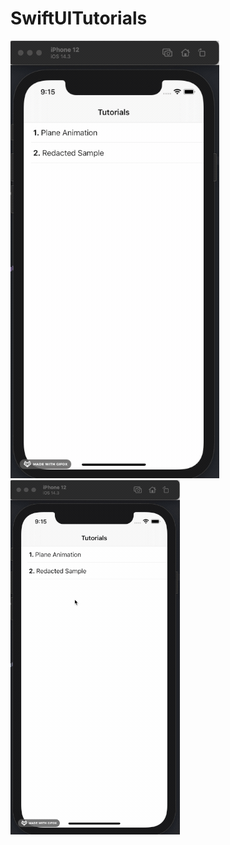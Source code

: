 # SwiftUITutorials
![Plane.gif](https://github.com/ShashankSingla/SwiftUITutorials/blob/master/2021-02-16%2021.22.27.gif)
![Redacted.gif](https://github.com/ShashankSingla/SwiftUITutorials/blob/master/2021-02-16%2021.22.55.gif)
